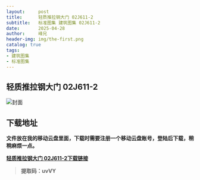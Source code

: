 ```yaml
---
layout:     post
title:      轻质推拉钢大门 02J611-2
subtitle:   标准图集 建筑图集 02J611-2
date:       2025-04-28
author:     峰兄
header-img: img/the-first.png
catalog: true
tags:
- 建筑图集
- 标准图集
---
```

## 轻质推拉钢大门 02J611-2
![封面](https://pic1.imgdb.cn/item/680e105f58cb8da5c8d047c1.png)

## 下载地址 ##
**文件放在我的移动云盘里面，下载时需要注册一个移动云盘账号，登陆后下载，稍稍麻烦一点。**  
  
[**轻质推拉钢大门 02J611-2下载链接**](https://caiyun.139.com/m/i?105Cq7r3T1nQM)

> **提取码：uvVY**
